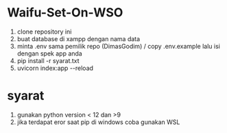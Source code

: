 # Waifu-Set-On-WSO

1. clone repository ini
2. buat database di xampp dengan nama data
3. minta .env sama pemilik repo (DimasGodim) / copy .env.example lalu isi dengan spek app anda
4. pip install -r syarat.txt
5. uvicorn index:app --reload

#  syarat
1. gunakan python version < 12 dan >9
2. jika terdapat eror saat pip di windows coba gunakan WSL